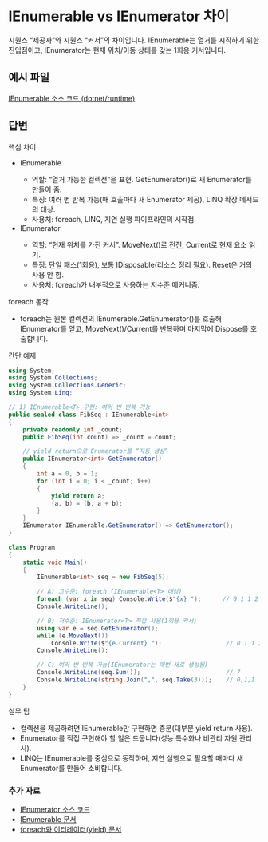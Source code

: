 # IEnumerable<T> vs IEnumerator<T> 차이

시퀀스 “제공자”와 시퀀스 “커서”의 차이입니다. IEnumerable<T>는 열거를 시작하기 위한 진입점이고, IEnumerator<T>는 현재 위치/이동 상태를 갖는 1회용 커서입니다.

## 예시 파일

[IEnumerable<T> 소스 코드 (dotnet/runtime)](https://github.com/dotnet/runtime/blob/main/src/libraries/System.Private.CoreLib/src/System/Collections/Generic/IEnumerable.cs)

## 답변

핵심 차이

- IEnumerable<T>
  - 역할: “열거 가능한 컬렉션”을 표현. GetEnumerator()로 새 Enumerator를 만들어 줌.
  - 특징: 여러 번 반복 가능(매 호출마다 새 Enumerator 제공), LINQ 확장 메서드의 대상.
  - 사용처: foreach, LINQ, 지연 실행 파이프라인의 시작점.
- IEnumerator<T>
  - 역할: “현재 위치를 가진 커서”. MoveNext()로 전진, Current로 현재 요소 읽기.
  - 특징: 단일 패스(1회용), 보통 IDisposable(리소스 정리 필요). Reset은 거의 사용 안 함.
  - 사용처: foreach가 내부적으로 사용하는 저수준 메커니즘.

foreach 동작
- foreach는 원본 컬렉션의 IEnumerable<T>.GetEnumerator()를 호출해 IEnumerator<T>를 얻고, MoveNext()/Current를 반복하며 마지막에 Dispose를 호출합니다.

간단 예제
````csharp
using System;
using System.Collections;
using System.Collections.Generic;
using System.Linq;

// 1) IEnumerable<T> 구현: 여러 번 반복 가능
public sealed class FibSeq : IEnumerable<int>
{
    private readonly int _count;
    public FibSeq(int count) => _count = count;

    // yield return으로 Enumerator를 “자동 생성”
    public IEnumerator<int> GetEnumerator()
    {
        int a = 0, b = 1;
        for (int i = 0; i < _count; i++)
        {
            yield return a;
            (a, b) = (b, a + b);
        }
    }
    IEnumerator IEnumerable.GetEnumerator() => GetEnumerator();
}

class Program
{
    static void Main()
    {
        IEnumerable<int> seq = new FibSeq(5);

        // A) 고수준: foreach (IEnumerable<T> 대상)
        foreach (var x in seq) Console.Write($"{x} ");      // 0 1 1 2 3
        Console.WriteLine();

        // B) 저수준: IEnumerator<T> 직접 사용(1회용 커서)
        using var e = seq.GetEnumerator();
        while (e.MoveNext())
            Console.Write($"{e.Current} ");                  // 0 1 1 2 3
        Console.WriteLine();

        // C) 여러 번 반복 가능(IEnumerator는 매번 새로 생성됨)
        Console.WriteLine(seq.Sum());                        // 7
        Console.WriteLine(string.Join(",", seq.Take(3)));    // 0,1,1
    }
}
````

실무 팁
- 컬렉션을 제공하려면 IEnumerable<T>만 구현하면 충분(대부분 yield return 사용).
- Enumerator를 직접 구현해야 할 일은 드뭅니다(성능 특수화나 비관리 자원 관리 시).
- LINQ는 IEnumerable<T>를 중심으로 동작하며, 지연 실행으로 필요할 때마다 새 Enumerator를 만들어 소비합니다.

### 추가 자료
- [IEnumerator<T> 소스 코드](https://github.com/dotnet/runtime/blob/main/src/libraries/System.Private.CoreLib/src/System/Collections/Generic/IEnumerator.cs)
- [IEnumerable<T> 문서](https://learn.microsoft.com/dotnet/api/system.collections.generic.ienumerable-1)
- [foreach와 이터레이터(yield) 문서](https://learn.microsoft.com/dotnet/csharp/language-reference/keywords/yield)